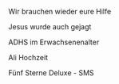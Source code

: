 Wir brauchen wieder eure Hilfe

Jesus wurde auch gejagt

ADHS im Erwachsenenalter









Ali Hochzeit

Fünf Sterne Deluxe - SMS

